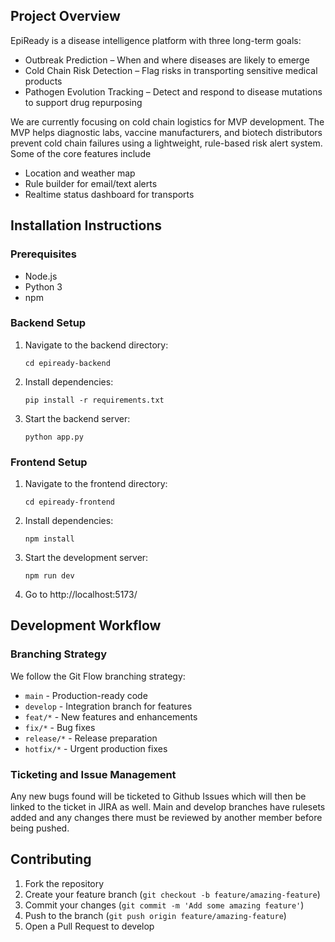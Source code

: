 ## Project Overview

EpiReady is a disease intelligence platform with three long-term goals:

- Outbreak Prediction – When and where diseases are likely to emerge
- Cold Chain Risk Detection – Flag risks in transporting sensitive medical
products
- Pathogen Evolution Tracking – Detect and respond to disease mutations to
support drug repurposing

We are currently focusing on cold chain logistics for MVP development. The MVP helps diagnostic labs, vaccine manufacturers, and biotech distributors prevent cold chain failures using a lightweight, rule-based risk alert system. Some of the core features include

- Location and weather map
- Rule builder for email/text alerts
- Realtime status dashboard for transports

## Installation Instructions

### Prerequisites
- Node.js
- Python 3
- npm


### Backend Setup
1. Navigate to the backend directory:
   ```
   cd epiready-backend
   ```
2. Install dependencies:
   ```
   pip install -r requirements.txt
   ```
3. Start the backend server:
   ```
   python app.py
   ```

### Frontend Setup
1. Navigate to the frontend directory:
   ```
   cd epiready-frontend
   ```
2. Install dependencies:
   ```
   npm install
   ```
3. Start the development server:
   ```
   npm run dev
   ```
4. Go to http://localhost:5173/

## Development Workflow

### Branching Strategy
We follow the Git Flow branching strategy:
- `main` - Production-ready code
- `develop` - Integration branch for features
- `feat/*` - New features and enhancements
- `fix/*` - Bug fixes
- `release/*` - Release preparation
- `hotfix/*` - Urgent production fixes

### Ticketing and Issue Management

Any new bugs found will be ticketed to Github Issues which will then be linked to the ticket in JIRA as well. Main and develop branches have rulesets added and any changes there must be reviewed by another member before being pushed.

## Contributing

1. Fork the repository
2. Create your feature branch (`git checkout -b feature/amazing-feature`)
3. Commit your changes (`git commit -m 'Add some amazing feature'`)
4. Push to the branch (`git push origin feature/amazing-feature`)
5. Open a Pull Request to develop
